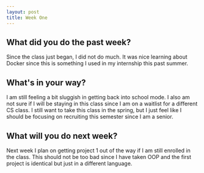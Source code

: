 ```yaml
---
layout: post
title: Week One
---
```


## What did you do the past week?
Since the class just began, I did not do much. It was nice learning about Docker since this is something I used in my internship this past summer.

## What's in your way?
I am still feeling a bit sluggish in getting back into school mode. I also am not sure if I will be staying in this class since I am on a waitlist for a different CS class. I still want to take this class in the spring, but I just feel like I should be focusing on recruiting this semester since I am a senior.

## What will you do next week?
Next week I plan on getting project 1 out of the way if I am still enrolled in the class. This should not be too bad since I have taken OOP and the first project is identical but just in a different language.
